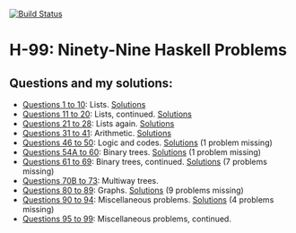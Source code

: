 [![Build Status](https://travis-ci.org/zcesur/h99.svg?branch=master)](https://travis-ci.org/zcesur/h99)

# H-99: Ninety-Nine Haskell Problems

## Questions and my solutions:

- [Questions 1 to 10](https://wiki.haskell.org/99_questions/1_to_10): Lists. [Solutions](./src/Problems01thru10.hs)
- [Questions 11 to 20](https://wiki.haskell.org/99_questions/11_to_20): Lists, continued. [Solutions](./src/Problems11thru20.hs)
- [Questions 21 to 28](https://wiki.haskell.org/99_questions/21_to_28): Lists again. [Solutions](./src/Problems21thru28.hs)
- [Questions 31 to 41](https://wiki.haskell.org/99_questions/31_to_41): Arithmetic. [Solutions](./src/Problems31thru41.hs)
- [Questions 46 to 50](https://wiki.haskell.org/99_questions/46_to_50): Logic and codes. [Solutions](./src/Problems46thru50.hs) (1 problem missing)
- [Questions 54A to 60](https://wiki.haskell.org/99_questions/54A_to_60): Binary trees. [Solutions](./src/Problems54Athru60.hs) (1 problem missing)
- [Questions 61 to 69](https://wiki.haskell.org/99_questions/61_to_69): Binary trees, continued. [Solutions](./src/Problems61thru69.hs) (7 problems missing)
- [Questions 70B to 73](https://wiki.haskell.org/99_questions/70B_to_73): Multiway trees.
- [Questions 80 to 89](https://wiki.haskell.org/99_questions/80_to_89): Graphs. [Solutions](./src/Problems80thru89.hs) (9 problems missing)
- [Questions 90 to 94](https://wiki.haskell.org/99_questions/90_to_94): Miscellaneous problems. [Solutions](./src/Problems90thru94.hs) (4 problems missing)
- [Questions 95 to 99](https://wiki.haskell.org/99_questions/95_to_99): Miscellaneous problems, continued.
